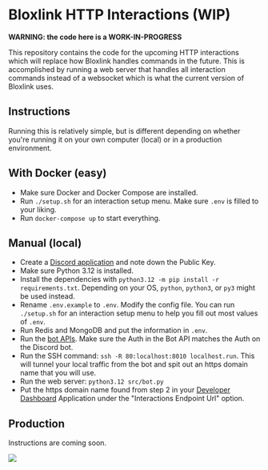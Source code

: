 # Bloxlink HTTP Interactions (WIP)

**WARNING: the code here is a WORK-IN-PROGRESS**

This repository contains the code for the upcoming HTTP interactions which will replace how Bloxlink handles commands in the future. This is accomplished by running a web server that handles all interaction commands instead of a websocket which is what the current version of Bloxlink uses.

## Instructions
Running this is relatively simple, but is different depending on whether you're running it on your own computer (local) or in a production environment.

## With Docker (easy)
* Make sure Docker and Docker Compose are installed.
* Run `./setup.sh` for an interaction setup menu. Make sure `.env` is filled to your liking.
* Run `docker-compose up` to start everything.

## Manual (local)
* Create a [Discord application](https://discord.com/developers/applications) and note down the Public Key.
* Make sure Python 3.12 is installed.
* Install the dependencies with `python3.12 -m pip install -r requirements.txt`. Depending on your OS, `python`, `python3`, or `py3` might be used instead.
* Rename `.env.example` to `.env`. Modify the config file. You can run `./setup.sh` for an interaction setup menu to help you fill out most values of `.env`.
* Run Redis and MongoDB and put the information in `.env`.
* Run the [bot APIs](https://github.com/bloxlink/bot-apis). Make sure the Auth in the Bot API matches the Auth on the Discord bot.
* Run the SSH command: `ssh -R 80:localhost:8010 localhost.run`. This will tunnel your local traffic from the bot and spit out an https domain name that you will use.
* Run the web server: `python3.12 src/bot.py`
* Put the https domain name found from step 2 in your [Developer Dashboard](https://discord.com/developers/applications) Application under the "Interactions Endpoint Url" option.

## Production
Instructions are coming soon.

<p align="left">
   <a href="https://blox.link" target="_blank">
      <img src="https://www.blox.link/bloxlink/bloxlink-2024.png" />
   </a>
</p>
